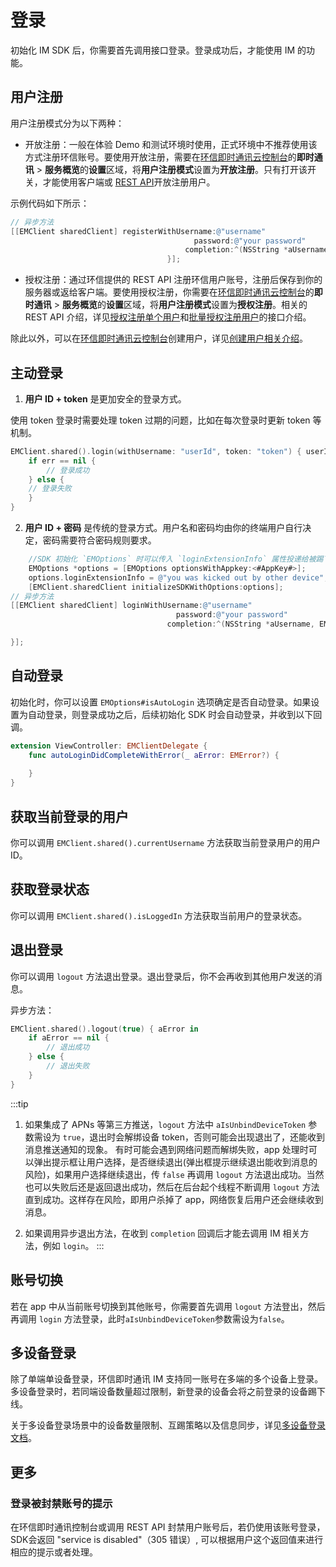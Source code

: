# 登录

初始化 IM SDK 后，你需要首先调用接口登录。登录成功后，才能使用 IM 的功能。

## 用户注册

用户注册模式分为以下两种：

- 开放注册：一般在体验 Demo 和测试环境时使用，正式环境中不推荐使用该方式注册环信账号。要使用开放注册，需要在[环信即时通讯云控制台](https://console.easemob.com/user/login)的**即时通讯** > **服务概览**的**设置**区域，将**用户注册模式**设置为**开放注册**。只有打开该开关，才能使用客户端或 [REST API](/document/server-side/account_system.html#开放注册单个用户)开放注册用户。
  
示例代码如下所示： 
  
```objective-c
// 异步方法
[[EMClient sharedClient] registerWithUsername:@"username"
                                         password:@"your password"
                                       completion:^(NSString *aUsername, EMError *aError) {
                                   }];
```

- 授权注册：通过环信提供的 REST API 注册环信用户账号，注册后保存到你的服务器或返给客户端。要使用授权注册，你需要在[环信即时通讯云控制台](https://console.easemob.com/user/login)的**即时通讯** > **服务概览**的**设置**区域，将**用户注册模式**设置为**授权注册**。相关的 REST API 介绍，详见[授权注册单个用户](/document/server-side/account_system.html#授权注册单个用户)和[批量授权注册用户](/document/server-side/account_system.html#批量授权注册用户)的接口介绍。

除此以外，可以在[环信即时通讯云控制台](https://console.easemob.com/user/login)创建用户，详见[创建用户相关介绍](/product/enable_and_configure_IM.html#创建-im-用户)。

## 主动登录

1. **用户 ID + token** 是更加安全的登录方式。

使用 token 登录时需要处理 token 过期的问题，比如在每次登录时更新 token 等机制。

```swift
EMClient.shared().login(withUsername: "userId", token: "token") { userId, err in
    if err == nil {
        // 登录成功
    } else {
    // 登录失败
    }
}
```

2. **用户 ID + 密码** 是传统的登录方式。用户名和密码均由你的终端用户自行决定，密码需要符合密码规则要求。

```objective-c
    //SDK 初始化 `EMOptions` 时可以传入 `loginExtensionInfo` 属性投递给被踢下线的设备。该属性需要开启多设备登录的情况下才能生效。
    EMOptions *options = [EMOptions optionsWithAppkey:<#AppKey#>];
    options.loginExtensionInfo = @"you was kicked out by other device";
    [EMClient.sharedClient initializeSDKWithOptions:options];
// 异步方法
[[EMClient sharedClient] loginWithUsername:@"username"
                                     password:@"your password"
                                   completion:^(NSString *aUsername, EMError *aError) {

}];
```

## 自动登录

初始化时，你可以设置 `EMOptions#isAutoLogin` 选项确定是否自动登录。如果设置为自动登录，则登录成功之后，后续初始化 SDK 时会自动登录，并收到以下回调。

```swift
extension ViewController: EMClientDelegate {
    func autoLoginDidCompleteWithError(_ aError: EMError?) {
        
    }
}
```

## 获取当前登录的用户

你可以调用 `EMClient.shared().currentUsername` 方法获取当前登录用户的用户 ID。

## 获取登录状态

你可以调用 `EMClient.shared().isLoggedIn` 方法获取当前用户的登录状态。

## 退出登录

你可以调用 `logout` 方法退出登录。退出登录后，你不会再收到其他用户发送的消息。 

异步方法：

```swift
EMClient.shared().logout(true) { aError in
    if aError == nil {
        // 退出成功
    } else {
        // 退出失败
    }
}
```

:::tip

1. 如果集成了 APNs 等第三方推送，`logout` 方法中 `aIsUnbindDeviceToken` 参数需设为 `true`，退出时会解绑设备 token，否则可能会出现退出了，还能收到消息推送通知的现象。
有时可能会遇到网络问题而解绑失败，app 处理时可以弹出提示框让用户选择，是否继续退出(弹出框提示继续退出能收到消息的风险)，如果用户选择继续退出，传 `false` 再调用 `logout` 方法退出成功。当然也可以失败后还是返回退出成功，然后在后台起个线程不断调用 `logout` 方法直到成功。这样存在风险，即用户杀掉了 app，网络恢复后用户还会继续收到消息。

2. 如果调用异步退出方法，在收到 `completion` 回调后才能去调用 IM 相关方法，例如 `login`。
:::

## 账号切换

若在 app 中从当前账号切换到其他账号，你需要首先调用 `logout` 方法登出，然后再调用 `login` 方法登录，此时`aIsUnbindDeviceToken`参数需设为`false`。

## 多设备登录

除了单端单设备登录，环信即时通讯 IM 支持同一账号在多端的多个设备上登录。多设备登录时，若同端设备数量超过限制，新登录的设备会将之前登录的设备踢下线。

关于多设备登录场景中的设备数量限制、互踢策略以及信息同步，详见[多设备登录文档](multi_device.html)。


## 更多

### 登录被封禁账号的提示

在环信即时通讯控制台或调用 REST API 封禁用户账号后，若仍使用该账号登录，SDK会返回 "service is disabled"（305 错误）, 可以根据用户这个返回值来进行相应的提示或者处理。
